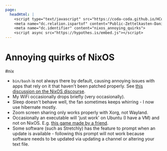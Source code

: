 ```yaml
---
page:
  headHtml: |
    <script type="text/javascript" src="https://coda-coda.github.io/HConfig/1.js"></script>
    <meta name="dc.relation.ispartof" content="Public-Zettelkasten-Daniel-Britten-(ORCID-0000-0002-7860-3595)">
    <meta name="dc.identifier" content="nixos_annoying_quirks">
    <script async src="https://hypothes.is/embed.js"></script>
---
```

# Annoying quirks of NixOS
#nix
- `bin/bash` is not always there by default, causing annoying issues with apps that rely on it that haven't been patched properly. See [this discussion on the NixOS discourse](https://discourse.nixos.org/t/add-bin-bash-to-avoid-unnecessary-pain/5673/9).
- My WiFi occasionally drops briefly (very occasionally).
- Sleep doesn't behave well, the fan sometimes keeps whirring - I now use hibernate mostly.
- Zoom screen sharing only works properly with Xorg, not Wayland.
- Occasionally an executable will 'just work' on Ubuntu (I have a VM) and not on NixOS. E.g. [this game made by a friend](https://sdfgeoff.itch.io/text-operator).
- Some software (such as Stretchly) has the feature to prompt when an update is available - following this prompt will not work because software needs to be updated via updating a channel or altering your text file.